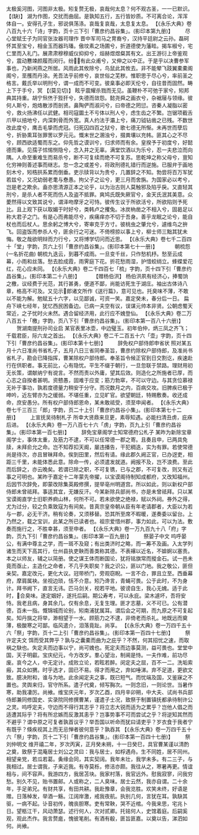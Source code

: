 <!-- { "loadSidebar": true } -->
太极奚河图，河图非太极。矧复赘无极，哀哉何太息？何不观古圣，一一已默识。 【(缺)】 湖为作图，交扰而曲屈。是孰知五行，五行皆妙质。不可离合论，浑浑体自一。安得孔子生，邪说俱荡涤。哀哉复哀哉，太息复太息。
 【《永乐大典》卷八百九十六「诗」字韵，页十三下引「曹彦约昌谷集」。(影印本第九册)】 
　　尽心堂赋壬子为同官张汝器司理作
晋中军司马之冑裔兮，汉持平廷尉之云孙。磊砢怀其至宝兮，相金玉而器玙璠。傲坟素之场圃兮，折道德使为藩畦。揭车椒兮，宅仁里而入礼门。展肃肃穆穆威仪抑抑兮，烜赫煜煜粲其有文。出王游衍上帝鉴观兮，震动戁竦颜履而闵行。纷有此众甫兮，又伸之以中正。于是乎以决曹参军事也，乃新闲燕之所居。风雨此其攸除兮，鸟鼠此其攸去。非不能翚飞跂翼橐橐阁阁兮，垩雘而丹涂。羌吾法乎前修兮，哀世俗之芜秽。惟职思于尽心兮，率前圣之格言。戴氏举以明刑兮，谓一成而不可变。彼臬事必即天伦兮，自往昔而固然。畴上下于手兮，冥 【(莫见切)】 眩乎震耀杀戮而无见。虽鞭朴不可弛于家兮，矧邦典其持重。胡宁炰烋于狴犴兮，失德而敛怨。懿尧舜之画衣兮，杂裾屦与领缘。彼何人斯兮，炮烙散涉而剖贤。鼻陶俨而淑问兮，曰帝德之罔愆。咨秦人凝脂以密兮，救火扬沸任以武健。相司寇圜土不亏体以刑人兮，虑生齿之不繁。岂锯项截舌爪甲以掊地兮，内深刺骨而外宽。真人约法于灞上兮，痛刀钺钻凿之已残。不数世改此度兮，鹰击毛挚而虎冠。归死囚四百之狱兮，歌七德无所惭。未再世而孽后兮，折胁熏耳张罪罟以罗元元。慨末世之溷浊兮，掇粪壤以充帏。匪其心之不尽兮，顾西欲适蜀而东之。仰先哲之谟训兮，归求师而有余。皇揆予于初度兮，好懿德而秉。见孺子怵惕恻隐兮，念入井之无辜。满堂饮酒以为乐兮，忍一夫悲泣而向隅。人命至重难生而易杀兮，断不可复续而绝不可复苏。思乾坤之称父母兮，亶知化穷神则善述事而继志。忽一念之或差兮，将政刑德礼错行而逆施。已服弁于画地刻木兮，矧梏拱系累而倒垂。吏示牍背以为贵兮，几置辞之不知。勃尝将百万军犹若兹兮，又况幼弱老耄与憃愚。拘父子之讼兮，更三月而舍旃。为国家必以考兮，岂是老之欺余。盍亦思清源正本之论乎，以为治古则人莫触邪及陷乎戾。又直轻其刑兮，是杀人者不死而伤人及盗不抵罪。爽鸠氏既失厥官兮，金天氏泯其美意。众薆然得以文致其说兮，谓泽吻摩牙之可恃。彼传生议于所欲活兮，所欲陷则予死比。且上观下获以取媚于时好兮，类韩卢之攫兔。冰炭枘凿之不相入兮，固曷足以称大君子之门。有是心而弗能尽兮，疾痛痒亦不切于吾身。善乎龙眠之论兮，能自杖也而后杖人。思余躬之博大兮，寄审克于方寸。彼桃虫之肇允兮，遽维鸟之拚飞。回盗饭而参杀人兮，匪余行之可迷。不倚榜掠以事上兮，柳士师三黜其犹未悔。敬之哉欲明辩而力行兮，又将博学切问而近思。
 【《永乐大典》卷七千二百四十「堂」字韵，页六上引「曹彦约昌谷集」。(影印本第七十一册)】 
　　　朝梳怨(一名折花曲)
朝梳九迭云，到暮不成雨。一旦变千丝，只作愁机杼。愁至云成幕，小雨和丝落。愁去脸成霞，雨霁庭下花。折花愁雨湿，护惜蛟绡立。蜂蝶爱花红，花心应未同。
 【《永乐大典》卷二千四百七「梳」字韵，页十四下引「曹彦约昌谷集」。(影印本第二十八册)】 
　　 【赠杨伯洪】 
杨伯洪夙有经济心，捧蜀饷之檄，议经费于光范，其行甚勇，便道不鄙，尚能访死生于湖庄。袖出古体诗八章，格高不可及。又见示郎诸文所作《送行篇》，意可见也。托臭味不薄，不敢以不能为解。勉赋五十六字，以见鄙诚，可资一笑。嘉定癸未，春分后一日。
扁舟下峡七经年，犹忆西民困备边。已病一夫空有议，误谋元帅本非贤。公朝虑蜀天常近，之子忧时火未然。遇合留经济用，此行应不媿登仙。
 【《永乐大典》卷二万八百五十「檄」字韵，页八下引「曹彦约昌谷集」。(影印本第一百八十六册)】 
　　贺湖南提刑孙司业启
某官表里冰壶，中边璧玉。初年伯仲，炳三凤之齐飞；千载君臣，际六龙之首出。
 【《永乐大典》卷二千二百五十六「壶」字韵，页十四下引「曹彦约昌谷集」。(影印本第十七册)】 
　　辞免权户部侍郎申省状
照对某五月十六日准尚书省札子，五月八日三省同奉圣旨，曹彦约除权户部侍郎，及准尚书省札子，勘会已降指挥，曹某除权户部侍郎。奉圣旨令候正官到日交割讫，疾速赴行在供职者。事无前比，心有隐忧。平生不缀于朝行，一旦忽联于禁路。理财用初无长策，谓献纳宁有谠言。不然而责以外庸，望其后效。则造化之所施者已厚，而心志之自揆者甚明。资戆愚，固难于应变；筋力勃窣，不可以守边。与其贪位慕禄无补于事功，孰若度德量力稍安于分守。而况数月之内，百病交攻。旧脾疾已极于呻吟，近左臂亦为之缓弱。不堪任重，立见旷官。欲望朝廷，特赐敷奏。收还成命，庶安愚分。所有权户部侍郎恩命，某未敢祗受，须至申闻者。
 【《永乐大典》卷七千三百三「郎」字韵，页二十上引「曹彦约昌谷小集」。(影印本第七十二册)】 
　　上宣抚吴待制札子
所幸大贤鼎来旦更，素辱知遇。必能扫清丑虏，庇庥后进。
 【《永乐大典》卷一万八百七十六「虏」字韵，页九上引「曹彦约昌谷集」。(影印本第一百七册)】 
　　辞免宝章阁学士知常德府公札子
某昨为新除宝章阁学士，事体太重，及筋力不逮，不可以任常德一郡之寄。且奏且申，已两具免牍，未拜俞允之命。岂不知荐扣天阍，屡违播告，干犯稠迭，实为有罪。若使常德尚是待次，亦且冒昧拜命。俟到田里，然后有请。缘此郡久阙正官，已办迓吏，相距三千里，未能体悉此意。除命一传，必须遣发就道。阙报不及，岂不浪费。至此而后辞之，亦云晚矣。若谓已除之职，不可复镌，已与之郡，不可复改，则又有近事之可明也。某昨于嘉定十二年蒙先帝擢，以宝谟阁待制知成都府，又改知福州。后因节次辞免，即蒙改除集英殿修撰，提举亳州明道宫。所以如此，则以新权户部侍郎未曾祗拜。事适其宜，无嫌反汗。今某新除兵部尚书，亦是未曾祗拜。只以某宝谟阁直学士旧职养痾山林，何所不可。若未欲使之绝禄，赋以外祠。券外之得，尤为过分，较之负乘致寇为有间矣。昔真宗皇帝朝从臣有年老请郡者，大臣以为若与一郡，必无干济。稍有论奏，又须移替。恐其所至席不暇暖，遂奏委以留台。上乃然之，载之宝训，此某之所已读者也。祖宗爱惜州郡，事力如此，可以为法。敷奏而施行之，不胜幸甚，须至申者。
 【《永乐大典》卷一万九百九十八「府」字韵，页九下引「曹彦约昌谷集」。(影印本第一百九册)】 
　　祭晏子中文
呜呼晏公，有满中尊主之学，而一斑不及窥；有出类济时之略，而一筹不及画。入太学列诸生而天下高其行，仕州县执吏鞅而善类称其德。不表襮以近名，不媕婀以塞责。本之以师友，辅之以简册。使之谋王体而断国论，犹将铭旗常而摐金石。试一邑未竟而亟止，主造化之命者，不几乎失职矣？我之识公，匪以门地。我之敬公，匪但亲契。嘉定改元，更化大议。冠带桥门，旁观窃睨。一言不合，罪且立至。西垂幕府，摩肩属袂。坐视边琐，恬不介意。矧乃谗言，青蝇可畏。公于此时，不为身计。拜书阙下，直言无讳。匹马剑关，视若平地。彼谤自生，我心无媿。适于此时，合臭味。遂定姻好，遂托后嗣。期公寿考，可以永庇。梁木遽坏，吾将安恃。我老且病，身其余几。仅有余息，无复生理。匪才志墓，义不可已。公有潜德，百未一指。慨锦城而论别，矧南浦犹属耳。谓后会之可期，而九原之不可复起矣。知丹旐之将举，渺相望于一水。顾筋力之不逮，非倚老而杀礼。地既远而奠薄，极酸寒之可鄙。临风遣介，泪落竟趾。尚享。
 【《永乐大典》卷一万四千五十六「祭」字韵，页十二上引「曹彦约昌谷集」。(影印本第一百四十七册)】 
　　祭许定夫文
饵而受其弊乎？孰与之囊橐而曲为之庇乎？不然，何其招忧之速，而取祸之駃也。失定夫而边事以宁，尚可媿也。死定夫而边事莫测，益可畏也。堂堂中国，天子明叡。宝庆纪元，今方改岁。羣心望治，制阃是恃。一夫作难，前功尽废。哀今之人，中无定计。成败立论，若眩若醉。闵定夫之屈，百不一二。洗垢索瘢，其众如猬。时乎选才，固已不易。得才而用之，弃如唾涕。弃不足道，更欲文致。臆决附和，谁与为地。此余闻定夫之事，既已短气。而忧端及国，又鉴寐之不置也。灵舆来归，官守所系。遣子代奠，倾写胸次。一则念旧，一则论世。当暑作寒，助我凄厉。尚飨。维宝庆元年，岁次乙酉，四月辛卯朔，中大夫、试尚书兵部侍郎兼同修国史、实录院同修撰曹某，谨遣子士况，致祭于制置镇抚都承待制许公之灵。呜呼定夫，守边而不得行其志乎？将立志大锐而适为之累乎？岂他人倡之而适遭其际乎？将有所忿嫉而反激其恚乎？岂事势事不可而尝试之乎？将逆知其然而不避乎？谓中原之可复者孰首议乎？举吾国以听命而犹曰请吏乎？岁衣食于我者宁有既乎？倏疾视其上而无忌惮者彼何意乎？孰吞其
 【《永乐大典》卷一万四千五十六「祭」字韵，页十二下引「曹彦约昌谷集」。(影印本第一百四十七册)】 
　　祭刘仲明文
维开禧二年，岁次丙寅，正月癸未朔，十一日癸巳，具官曹某谨以清酌之奠，致祭于混庵居士刘公之灵曰：我与居士，如桴遇舟。生不同姓，居不同州。相望亲党，若瓜若葛。夤缘会同，其实契阔。我年未壮，我学未多。有二三子，与我相过。居士谓我，子来近我。有寺莫栎，修洁亦颇。我往从之，寒暑再更。情谊相与，间不容声。我游四方，我居苫块。我家村落，我官远外。慰我寂寥，问我穷愁。别久不见，贻书置邮。人或称之，二人臭味。居士云然，我亦自谓。二十余年，手足弟兄。有财共享，有田共耕。我赴豫章，会我览胜。欢笑未终，好语是赠。日落棹发，举酒一觞。江阔岸激，戒我夜航。执别几何，言犹在耳。孰駃其驱，一病不起。讣音初传，魄丧胆寒。吏有常鞅，哭不近棺。今我来思，宅兆卜日。望柩江干，风动萧瑟。述行何人，次对贰卿。托铭何人，史馆着庭。后嗣奚观，观此杰作。我言赘庬，愧彼笔削。有酒有殽，匪旨匪嘉。以奠以告，涕泗如何。尚飨。
